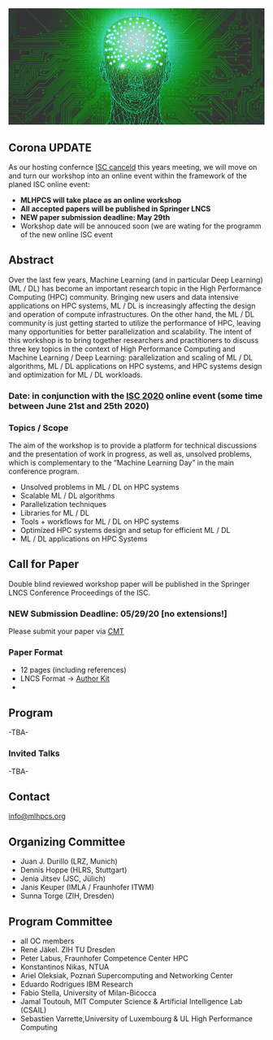 <img src="MLHPCS.png">

## Corona UPDATE
As our hosting confernce [ISC canceld](https://www.isc-hpc.com/) this years meeting, we will move on and turn our workshop into an online event within the framework of the planed ISC online event: 
* **MLHPCS will take place as an online workshop** 
* **All accepted papers will be published in Springer LNCS**
* **NEW paper submission deadline: May 29th**
* Workshop date will be annouced soon (we are wating for the programm of the new online ISC event

## Abstract
Over the last few years, Machine Learning (and in particular Deep Learning) (ML / DL) has become an important research topic in the High Performance Computing (HPC) community. Bringing new users and data intensive applications on HPC systems, ML / DL is increasingly affecting the design and operation of compute infrastructures. On the other hand, the ML / DL community is just getting started to utilize the performance of HPC, leaving many opportunities for better parallelization and scalability. The intent of this workshop is to bring together researchers and practitioners to discuss three key topics in the context of High Performance Computing and Machine Learning / Deep Learning: parallelization and scaling of ML / DL algorithms, ML / DL applications on HPC systems, and HPC systems design and optimization for ML / DL workloads.  

### Date: in conjunction with the [ISC 2020](https://www.isc-hpc.com/) online event (some time between June 21st and 25th 2020)

### Topics / Scope
The aim of the workshop is to provide a platform for technical discussions and the presentation of work in progress, as well as, unsolved problems, which is complementary to the “Machine Learning Day” in the main conference program.

* Unsolved problems in ML / DL on HPC systems
* Scalable ML / DL algorithms
* Parallelization techniques 
* Libraries for ML / DL
* Tools + workflows for ML / DL on HPC systems
* Optimized HPC systems design and setup for efficient ML / DL 
* ML / DL applications on HPC Systems 

## Call for Paper
Double blind reviewed workshop paper will be published in the Springer LNCS Conference Proceedings of the ISC.

### NEW Submission Deadline: 05/29/20 [no extensions!]
Please submit your paper via [CMT](https://cmt3.research.microsoft.com/MLHPCS2020)

### Paper Format
* 12 pages (including references)
* LNCS Format -> [Author Kit](https://www.springer.com/gp/computer-science/lncs/conference-proceedings-guidelines)
* 

## Program
-TBA- 

### Invited Talks
-TBA-

## Contact
info@mlhpcs.org

## Organizing Committee
* Juan J. Durillo (LRZ, Munich)
* Dennis Hoppe (HLRS, Stuttgart)
* Jenia Jitsev (JSC, Jülich)
* Janis Keuper (IMLA / Fraunhofer ITWM)
* Sunna Torge (ZIH, Dresden)

## Program Committee
* all OC members
* René Jäkel. ZIH TU Dresden 
* Peter Labus, Fraunhofer Competence Center HPC
* Konstantinos Nikas, NTUA
* Ariel Oleksiak, Poznań Supercomputing and Networking Center
* Eduardo Rodrigues IBM Research
* Fabio Stella, University of Milan-Bicocca
* Jamal Toutouh, MIT Computer Science & Artificial Intelligence Lab (CSAIL)
* Sebastien Varrette,University of Luxembourg &  UL High Performance Computing

